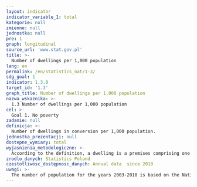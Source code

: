 ```yaml
---
layout: indicator
indicator_variable_1: total
kategorie: null
zmienne: null
jednostka: null
pre: 1
graph: longitudinal
source_url: 'www.stat.gov.pl'
title: >-
  Number of dwellings per 1,000 population
lang: en
permalink: /en/statistics_nat/1-3/
sdg_goal: 1
indicator: 1.3.0
target_id: '1.3'
graph_title: Number of dwellings per 1,000 population
nazwa_wskaznika: >-
  1.3 Number of dwellings per 1,000 population
cel: >-
  Goal 1. No poverty
zadanie: null
definicja: >-
  Number of dwellings in conversion per 1,000 population.
jednostka_prezentacji: null
dostepne_wymiary: total
wyjasnienia_metodologiczne: >-
  According to the definition, a dwelling is a premises comprising one or several rooms including auxiliary spaces, built or remodeled for residential purposes  structurally separated (by permanent walls) within a building, into which a separate access leads from a staircase, a passageway, a common hall or directly from the street, a courtyard or a garden.The indicator shows dwelling stocks of a selected territorial unit. Low indicator values indicate a shortage of dwellings, which could result in social problems, such as problems with the emancipation of young people. High indicator values indicate an oversupply of dwellings, the result of which may be economic difficulties, such as the difficulty of maintaining unused resources. The value of the indicator is also affected by cultural and demographic factors, such as the average number of children per family, the average age and cultural habits of the extended families living together.The data concerning the number of dwellings are derived from censuses and reports on dwelling stocks, on the costs and revenues of maintaining dwelling stocks, on rates of charges in buildings with dwellings, as well as from reports on housing and communal economy of the community.
zrodlo_danych: Statistics Poland
czestotliwosc_dostępnosc_danych: Annual data  since 2010
uwagi: >-
  The number of population for the years 2003-2010 is based on the National Census of Population and Housing 2002, and since 2011, it has been based on the Population and Housing Census 2011.
---
```


